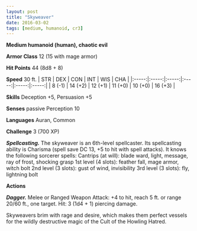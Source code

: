 ```yaml
---
layout: post
title: "Skyweaver"
date: 2016-03-02
tags: [medium, humanoid, cr3]
---
```


**Medium humanoid (human), chaotic evil**

**Armor Class** 12 (15 with mage armor)

**Hit Points** 44 (8d8 + 8)

**Speed** 30 ft.
|   STR   |   DEX   |   CON   |   INT   |   WIS   |   CHA   |
|:-----:|:-----:|:-----:|:-----:|:-----:|:-----:|
| 8 (-1) | 14 (+2) | 12 (+1) | 11 (+0) | 10 (+0) | 16 (+3) |

**Skills** Deception +5, Persuasion +5

**Senses** passive Perception 10

**Languages** Auran, Common

**Challenge** 3 (700 XP)

***Spellcasting.*** The skyweaver is an 6th-level spellcaster. Its spellcasting ability is Charisma (spell save DC 13, +5 to hit with spell attacks). It knows the following sorcerer spells:
Cantrips (at will): blade ward, light, message, ray of frost, shocking grasp
1st level (4 slots): feather fall, mage armor, witch bolt
2nd level (3 slots): gust of wind, invisibility
3rd level (3 slots): fly, lightning bolt

**Actions**

***Dagger.*** Melee or Ranged Weapon Attack: +4 to hit, reach 5 ft. or range 20/60 ft., one target. Hit: 3 (1d4 + 1) piercing damage.

Skyweavers brim with rage and desire, which makes them perfect vessels for the wildly destructive magic of the Cult of the Howling Hatred.

